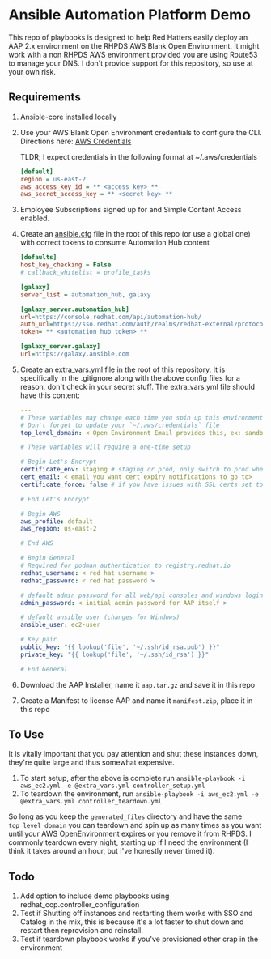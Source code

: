 # Ansible Automation Platform Demo 
This repo of playbooks is designed to help Red Hatters easily deploy an AAP 2.x environment on the RHPDS AWS Blank Open Environment.  It might work with a non RHPDS AWS environment provided you are using Route53 to manage your DNS.  I don't provide support for this repository, so use at your own risk.  

## Requirements 
1. Ansible-core installed locally 
2. Use your AWS Blank Open Environment credentials to configure the CLI.  Directions here: [AWS Credentials](https://docs.aws.amazon.com/cli/latest/userguide/cli-configure-files.html)
  
    TLDR; I expect credentials in the following format at ~/.aws/credentials 
    ```ini 
    [default]
    region = us-east-2
    aws_access_key_id = ** <access key> **
    aws_secret_access_key = ** <secret key> **
    ```
3. Employee Subscriptions signed up for and Simple Content Access enabled.
4. Create an [ansible.cfg](https://docs.ansible.com/ansible/latest/reference_appendices/config.html) file in the root of this repo (or use a global one) with correct tokens to consume Automation Hub content  
    ```ini
    [defaults]
    host_key_checking = False
    # callback_whitelist = profile_tasks

    [galaxy]
    server_list = automation_hub, galaxy 

    [galaxy_server.automation_hub]
    url=https://console.redhat.com/api/automation-hub/
    auth_url=https://sso.redhat.com/auth/realms/redhat-external/protocol/openid-connect/token
    token= ** <automation hub token> **

    [galaxy_server.galaxy]
    url=https://galaxy.ansible.com
    ```
5. Create an extra_vars.yml file in the root of this repository.  It is specifically in the .gitignore along with the above config files for a reason, don't check in your secret stuff.  The extra_vars.yml file should have this content:
    ```yaml
    --- 
    # These variables may change each time you spin up this environment
    # Don't forget to update your `~/.aws/credentials` file
    top_level_domain: < Open Environment Email provides this, ex: sandbox123.opentlc.com >

    # These variables will require a one-time setup 

    # Begin Let's Encrypt 
    certificate_env: staging # staging or prod, only switch to prod when you've confirmed your setup works
    cert_email: < email you want cert expiry notifications to go to> 
    certificate_force: false # if you have issues with SSL certs set to true

    # End Let's Encrypt  

    # Begin AWS 
    aws_profile: default 
    aws_region: us-east-2 

    # End AWS 

    # Begin General 
    # Required for podman authentication to registry.redhat.io
    redhat_username: < red hat username >
    redhat_password: < red hat password >

    # default admin password for all web/api consoles and windows logins 
    admin_password: < initial admin password for AAP itself > 

    # default ansible user (changes for Windows)
    ansible_user: ec2-user 

    # Key pair 
    public_key: "{{ lookup('file', '~/.ssh/id_rsa.pub') }}"  
    private_key: "{{ lookup('file', '~/.ssh/id_rsa') }}"  

    # End General 
    ```
6. Download the AAP Installer, name it `aap.tar.gz` and save it in this repo 
7. Create a Manifest to license AAP and name it `manifest.zip`, place it in this repo

## To Use
It is vitally important that you pay attention and shut these instances down, they're quite large and thus somewhat expensive.  
1. To start setup, after the above is complete run `ansible-playbook -i aws_ec2.yml -e @extra_vars.yml controller_setup.yml` 
2. To teardown the environment, run `ansible-playbook -i aws_ec2.yml -e @extra_vars.yml controller_teardown.yml`

So long as you keep the `generated_files` directory and have the same `top_level_domain` you can teardown and spin up as many times as you want until your AWS OpenEnvironment expires or you remove it from RHPDS.  I commonly teardown every night, starting up if I need the environment (I think it takes around an hour, but I've honestly never timed it).

## Todo 
1. Add option to include demo playbooks using redhat_cop.controller_configuration
2. Test if Shutting off instances and restarting them works with SSO and Catalog in the mix, this is because it's a lot faster to shut down and restart then reprovision and reinstall.
3. Test if teardown playbook works if you've provisioned other crap in the environment 